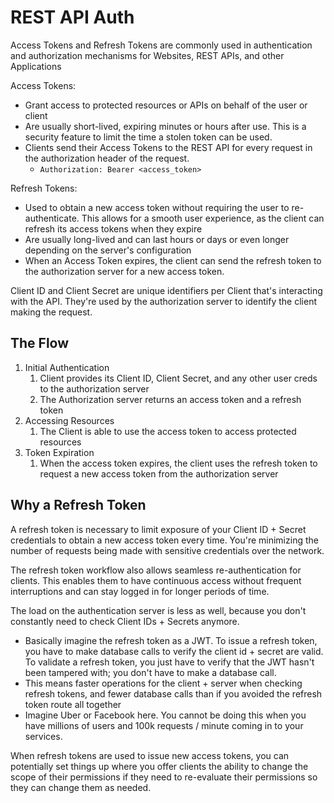 # REST API Auth

Access Tokens and Refresh Tokens are commonly used in authentication and authorization mechanisms for Websites, REST APIs, and other Applications

Access Tokens:

- Grant access to protected resources or APIs on behalf of the user or client
- Are usually short-lived, expiring minutes or hours after use. This is a security feature to limit the time a stolen token can be used.
- Clients send their Access Tokens to the REST API for every request in the authorization header of the request.
  - `Authorization: Bearer <access_token>`

Refresh Tokens:

- Used to obtain a new access token without requiring the user to re-authenticate. This allows for a smooth user experience, as the client can refresh its access tokens when they expire
- Are usually long-lived and can last hours or days or even longer depending on the server's configuration
- When an Access Token expires, the client can send the refresh token to the authorization server for a new access token.

Client ID and Client Secret are unique identifiers per Client that's interacting with the API. They're used by the authorization server to identify the client making the request.


## The Flow

1. Initial Authentication
   1. Client provides its Client ID, Client Secret, and any other user creds to the authorization server
   2. The Authorization server returns an access token and a refresh token
2. Accessing Resources
   1. The Client is able to use the access token to access protected resources
3. Token Expiration
   1. When the access token expires, the client uses the refresh token to request a new access token from the authorization server

## Why a Refresh Token

A refresh token is necessary to limit exposure of your Client ID + Secret credentials to obtain a new access token every time. You're minimizing the number of requests being made with sensitive credentials over the network.

The refresh token workflow also allows seamless re-authentication for clients. This enables them to have continuous access without frequent interruptions and can stay logged in for longer periods of time.

The load on the authentication server is less as well, because you don't constantly need to check Client IDs + Secrets anymore.

- Basically imagine the refresh token as a JWT. To issue a refresh token, you have to make database calls to verify the client id + secret are valid. To validate a refresh token, you just have to verify that the JWT hasn't been tampered with; you don't have to make a database call. 
- This means faster operations for the client + server when checking refresh tokens, and fewer database calls than if you avoided the refresh token route all together
- Imagine Uber or Facebook here. You cannot be doing this when you have millions of users and 100k requests / minute coming in to your services.

When refresh tokens are used to issue new access tokens, you can potentially set things up where you offer clients the ability to change the scope of their permissions if they need to re-evaluate their permissions so they can change them as needed.